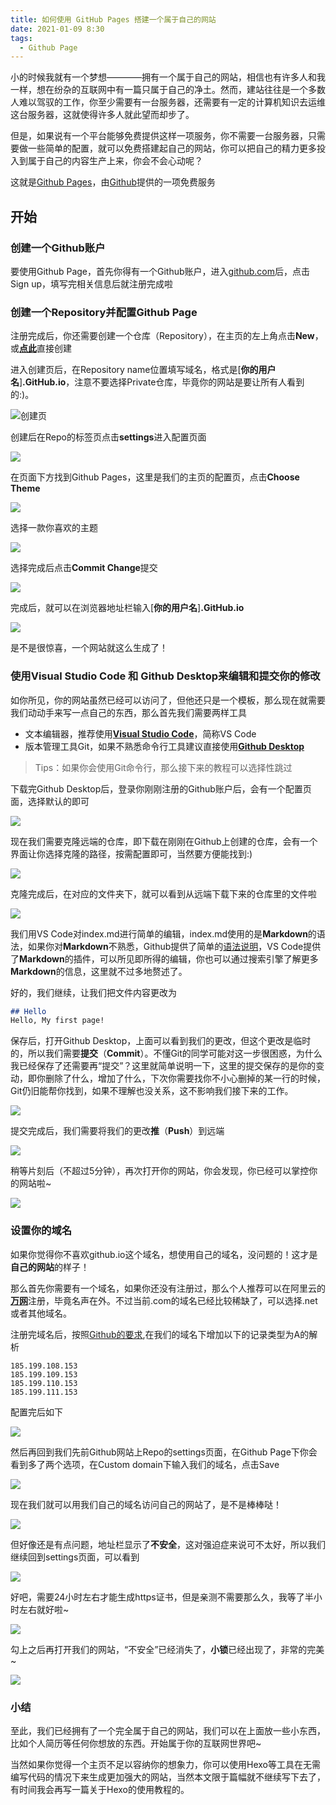 ```yaml
---
title: 如何使用 GitHub Pages 搭建一个属于自己的网站
date: 2021-01-09 8:30
tags: 
  - Github Page
---
```

小的时候我就有一个梦想————拥有一个属于自己的网站，相信也有许多人和我一样，想在纷杂的互联网中有一篇只属于自己的净土。然而，建站往往是一个多数人难以驾驭的工作，你至少需要有一台服务器，还需要有一定的计算机知识去运维这台服务器，这就使得许多人就此望而却步了。

但是，如果说有一个平台能够免费提供这样一项服务，你不需要一台服务器，只需要做一些简单的配置，就可以免费搭建起自己的网站，你可以把自己的精力更多投入到属于自己的内容生产上来，你会不会心动呢？

这就是[Github Pages](https://pages.github.com/)，由[Github](https://github.com/)提供的一项免费服务

## 开始

### 创建一个Github账户

要使用Github Page，首先你得有一个Github账户，进入[github.com](https://github.com)后，点击Sign up，填写完相关信息后就注册完成啦

### 创建一个Repository并配置Github Page

注册完成后，你还需要创建一个仓库（Repository），在主页的左上角点击**New**，或[**点此**](https://github.com/new)直接创建

进入创建页后，在Repository name位置填写域名，格式是\[**你的用户名**\]**.GitHub.io**，注意不要选择Private仓库，毕竟你的网站是要让所有人看到的:)。

![创建页](/images/20210109/repo-create.png)

创建后在Repo的标签页点击**settings**进入配置页面

![](/images/20210109/settings-goto.png)

在页面下方找到Github Pages，这里是我们的主页的配置页，点击**Choose Theme**

![](/images/20210109/settings-choose-theme.png)

选择一款你喜欢的主题

![](/images/20210109/settings-select-theme.png)

选择完成后点击**Commit Change**提交

![](/images/20210109/settings-commit-theme.png)

完成后，就可以在浏览器地址栏输入\[**你的用户名**\]**.GitHub.io**

![](/images/20210109/website-init.png)

是不是很惊喜，一个网站就这么生成了！

### 使用Visual Studio Code 和 Github Desktop来编辑和提交你的修改

如你所见，你的网站虽然已经可以访问了，但他还只是一个模板，那么现在就需要我们动动手来写一点自己的东西，那么首先我们需要两样工具

- 文本编辑器，推荐使用[**Visual Studio Code**](https://code.visualstudio.com/)，简称VS Code
- 版本管理工具Git，如果不熟悉命令行工具建议直接使用[**Github Desktop**](https://desktop.github.com/)

> Tips：如果你会使用Git命令行，那么接下来的教程可以选择性跳过

下载完Github Desktop后，登录你刚刚注册的Github账户后，会有一个配置页面，选择默认的即可

![](/images/20210109/github-desktop-config.png)

现在我们需要克隆远端的仓库，即下载在刚刚在Github上创建的仓库，会有一个界面让你选择克隆的路径，按需配置即可，当然要方便能找到:)

![](/images/20210109/github-desktop-clone-local-path.png)

克隆完成后，在对应的文件夹下，就可以看到从远端下载下来的仓库里的文件啦

![](/images/20210109/github-desktop-file-explorer.png)

我们用VS Code对index.md进行简单的编辑，index.md使用的是**Markdown**的语法，如果你对**Markdown**不熟悉，Github提供了简单的[语法说明](https://guides.github.com/features/mastering-markdown/#syntax)，VS Code提供了**Markdown**的插件，可以所见即所得的编辑，你也可以通过搜索引擎了解更多**Markdown**的信息，这里就不过多地赘述了。

好的，我们继续，让我们把文件内容更改为

```markdown
## Hello
Hello, My first page!
```

保存后，打开Github Desktop，上面可以看到我们的更改，但这个更改是临时的，所以我们需要**提交**（**Commit**）。不懂Git的同学可能对这一步很困惑，为什么我已经保存了还需要再“提交”？这里就简单说明一下，这里的提交保存的是你的变动，即你删除了什么，增加了什么，下次你需要找你不小心删掉的某一行的时候，Git仍旧能帮你找到，如果不理解也没关系，这不影响我们接下来的工作。

![](/images/20210109/github-desktop-commit-update.png)

提交完成后，我们需要将我们的更改**推**（**Push**）到远端

![](/images/20210109/github-desktop-push-origin.png)

稍等片刻后（不超过5分钟），再次打开你的网站，你会发现，你已经可以掌控你的网站啦~

![](/images/20210109/website-first-commit.png)

### 设置你的域名

如果你觉得你不喜欢github.io这个域名，想使用自己的域名，没问题的！这才是**自己的网站**的样子！

那么首先你需要有一个域名，如果你还没有注册过，那么个人推荐可以在阿里云的[**万网**](https://wanwang.aliyun.com/?source=5176.11533457&userCode=w1myvuxh)注册，毕竟名声在外。不过当前.com的域名已经比较稀缺了，可以选择.net或者其他域名。

注册完域名后，按照[Github的要求](https://docs.github.com/en/free-pro-team@latest/github/working-with-github-pages/managing-a-custom-domain-for-your-github-pages-site),在我们的域名下增加以下的记录类型为A的解析

```
185.199.108.153
185.199.109.153
185.199.110.153
185.199.111.153
```
配置完后如下

![](/images/20210109/domain-record.png)

然后再回到我们先前Github网站上Repo的settings页面，在Github Page下你会看到多了两个选项，在Custom domain下输入我们的域名，点击Save

![](/images/20210109/domain-config-in-github.png)

现在我们就可以用我们自己的域名访问自己的网站了，是不是棒棒哒！

![](/images/20210109/website-custom-domain.png)

但好像还是有点问题，地址栏显示了**不安全**，这对强迫症来说可不太好，所以我们继续回到settings页面，可以看到

![](/images/20210109/domain-config-https-wait.png)

好吧，需要24小时左右才能生成https证书，但是亲测不需要那么久，我等了半小时左右就好啦~

![](/images/20210109/domain-config-https-checkin.png)

勾上之后再打开我们的网站，“不安全”已经消失了，**小锁**已经出现了，非常的完美~

![](/images/20210109/website-custom-domain-https.png)


### 小结

至此，我们已经拥有了一个完全属于自己的网站，我们可以在上面放一些小东西，比如个人简历等任何你想放的东西。开始属于你的互联网世界吧~

当然如果你觉得一个主页不足以容纳你的想象力，你可以使用Hexo等工具在无需编写代码的情况下来生成更加强大的网站，当然本文限于篇幅就不继续写下去了，有时间我会再写一篇关于Hexo的使用教程的。



